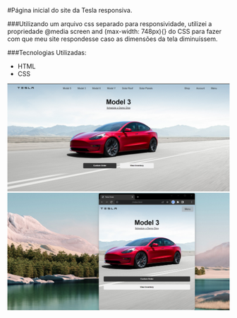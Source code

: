 #Página inicial do site da Tesla responsiva.

###Utilizando um arquivo css separado para responsividade, utilizei a propriedade @media screen and (max-width: 748px){} do CSS para fazer com que meu site respondesse caso as dimensões da tela diminuíssem.

###Tecnologias Utilizadas:
- HTML
- CSS

![print_01](./assets/images_readme/print_01.png)
![print_02](./assets/images_readme/print_02.png)